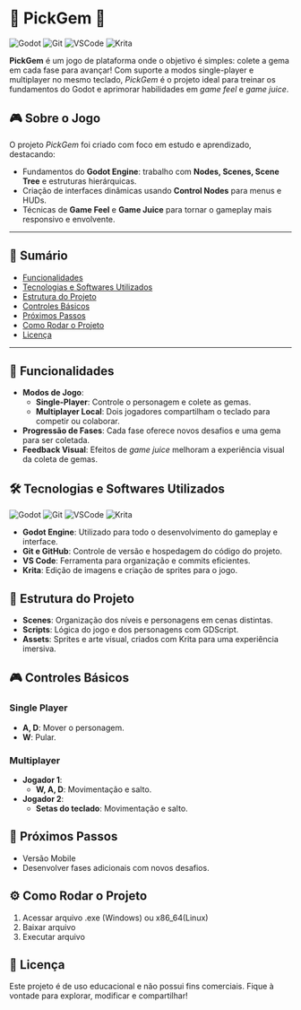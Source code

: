 # 🌟 PickGem 🌟

![Godot](https://img.shields.io/badge/Godot-v4.3-blue) ![Git](https://img.shields.io/badge/Git-Version%20Control-green) ![VSCode](https://img.shields.io/badge/VSCode-Code%20Editor-blue) ![Krita](https://img.shields.io/badge/Krita-Image%20Editor-lightblue)

**PickGem** é um jogo de plataforma onde o objetivo é simples: colete a gema em cada fase para avançar! Com suporte a modos single-player e multiplayer no mesmo teclado, *PickGem* é o projeto ideal para treinar os fundamentos do Godot e aprimorar habilidades em *game feel* e *game juice*.

## 🎮 Sobre o Jogo

O projeto *PickGem* foi criado com foco em estudo e aprendizado, destacando:
- Fundamentos do **Godot Engine**: trabalho com **Nodes, Scenes, Scene Tree** e estruturas hierárquicas.
- Criação de interfaces dinâmicas usando **Control Nodes** para menus e HUDs.
- Técnicas de **Game Feel** e **Game Juice** para tornar o gameplay mais responsivo e envolvente.

---

## 📜 Sumário

- [Funcionalidades](#-funcionalidades)
- [Tecnologias e Softwares Utilizados](#-tecnologias-e-softwares-utilizados)
- [Estrutura do Projeto](#-estrutura-do-projeto)
- [Controles Básicos](#-controles-básicos)
- [Próximos Passos](#-próximos-passos)
- [Como Rodar o Projeto](#-como-rodar-o-projeto)
- [Licença](#-licença)

---

## 🚀 Funcionalidades

- **Modos de Jogo**:
  - **Single-Player**: Controle o personagem e colete as gemas.
  - **Multiplayer Local**: Dois jogadores compartilham o teclado para competir ou colaborar.
- **Progressão de Fases**: Cada fase oferece novos desafios e uma gema para ser coletada.
- **Feedback Visual**: Efeitos de *game juice* melhoram a experiência visual da coleta de gemas.

## 🛠 Tecnologias e Softwares Utilizados

![Godot](https://img.shields.io/badge/Godot-v3.5-blue) ![Git](https://img.shields.io/badge/Git-Version%20Control-green) ![VSCode](https://img.shields.io/badge/VSCode-Code%20Editor-blue) ![Krita](https://img.shields.io/badge/Krita-Image%20Editor-lightblue)

- **Godot Engine**: Utilizado para todo o desenvolvimento do gameplay e interface.
- **Git e GitHub**: Controle de versão e hospedagem do código do projeto.
- **VS Code**: Ferramenta para organização e commits eficientes.
- **Krita**: Edição de imagens e criação de sprites para o jogo.

## 📖 Estrutura do Projeto

- **Scenes**: Organização dos níveis e personagens em cenas distintas.
- **Scripts**: Lógica do jogo e dos personagens com GDScript.
- **Assets**: Sprites e arte visual, criados com Krita para uma experiência imersiva.

## 🎮 Controles Básicos

### Single Player
- **A, D**: Mover o personagem.
- **W**: Pular.

### Multiplayer
- **Jogador 1**:
  - **W, A, D**: Movimentação e salto.
- **Jogador 2**:
  - **Setas do teclado**: Movimentação e salto.

## 🎨 Próximos Passos

- Versão Mobile
- Desenvolver fases adicionais com novos desafios.


## ⚙️ Como Rodar o Projeto

1. Acessar arquivo .exe (Windows) ou x86_64(Linux)
2. Baixar arquivo
3. Executar arquivo

## 📜 Licença

Este projeto é de uso educacional e não possui fins comerciais. Fique à vontade para explorar, modificar e compartilhar!
